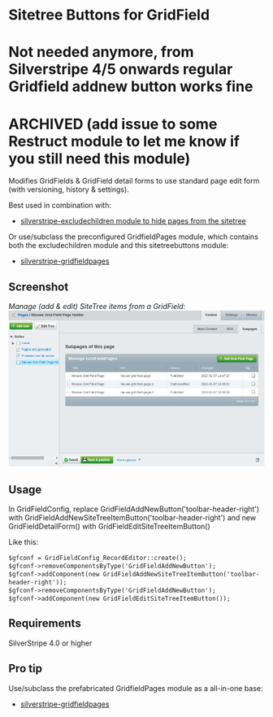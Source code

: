 Sitetree Buttons for GridField
==============================

# Not needed anymore, from Silverstripe 4/5 onwards regular Gridfield addnew button works fine

# ARCHIVED (add issue to some Restruct module to let me know if you still need this module)

Modifies GridFields & GridField detail forms to use standard page edit form (with versioning, history & settings).

Best used in combination with:
 * [silverstripe-excludechildren module to hide pages from the sitetree](https://github.com/restruct/silverstripe-excludechildren)

Or use/subclass the preconfigured GridfieldPages module, which contains both the excludechildren module and this sitetreebuttons module:
* [silverstripe-gridfieldpages](https://github.com/restruct/silverstripe-gridfieldpages)


## Screenshot
*Manage (add & edit) SiteTree items from a GridField:*
![](images/screenshots/holderscreen.png)

## Usage

In GridFieldConfig, replace 
	GridFieldAddNewButton('toolbar-header-right') 
with
	GridFieldAddNewSiteTreeItemButton('toolbar-header-right')
and 
	new GridFieldDetailForm() 
with 
	GridFieldEditSiteTreeItemButton()

Like this:

	$gfconf = GridFieldConfig_RecordEditor::create();
	$gfconf->removeComponentsByType('GridFieldAddNewButton');
	$gfconf->addComponent(new GridFieldAddNewSiteTreeItemButton('toolbar-header-right'));
	$gfconf->removeComponentsByType('GridFieldAddNewButton');
	$gfconf->addComponent(new GridFieldEditSiteTreeItemButton());

## Requirements
SilverStripe 4.0 or higher

## Pro tip

Use/subclass the prefabricated GridfieldPages module as a all-in-one base:
* [silverstripe-gridfieldpages](https://github.com/restruct/silverstripe-gridfieldpages)
